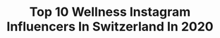 ---
title: Top 10 Wellness Instagram Influencers In Switzerland In 2020
description: >-
  Find top wellness Instagram influencers in Switzerland in 2020. Most popular hashtags: #love #switzerland #stayhome #wellness.
platform: Instagram
profiles:
  - username: "dalila.kaci"
    fullname: >-
      D A L I L A
    location: "Switzerland"
    followers: 5442
    engagement: 976
    commentsToLikes: 0.064512
    avatar: "https://scontent-arn2-1.cdninstagram.com/v/t51.2885-19/s320x320/81941384_784953765322065_155410260574601216_n.jpg?_nc_ht=scontent-arn2-1.cdninstagram.com&_nc_ohc=RWwHVUoHdRAAX8wjvqB&oh=d3e41119638e2453032bc57d76cfb997&oe=5EBAE2E5"
    verified: false
    hashtags: "#springshades, #chanel, #ad, #veromoda"
  - username: "travelwiththesoulmates"
    fullname: >-
      SLMTS. 🌍✈️💏 TRAVEL COUPLE
    location: "Switzerland"
    followers: 6067
    engagement: 1121
    commentsToLikes: 0.097115
    avatar: "https://scontent-ams4-1.cdninstagram.com/v/t51.2885-19/s320x320/88759094_199444067826891_1107484680510242816_n.jpg?_nc_ht=scontent-ams4-1.cdninstagram.com&_nc_ohc=9UV7nfhNBEgAX9j7F4H&oh=e953592897089437c05430e98df8b43e&oe=5EB8A189"
    verified: false
    hashtags: "#coupleshooting, #homesweethome, #bavarian, #library"
  - username: "rogefederer"
    fullname: >-
      Roger Federer🧿
    location: "Switzerland"
    followers: 85737
    engagement: 738
    commentsToLikes: 0.022781
    avatar: "https://scontent-ort2-1.cdninstagram.com/v/t51.2885-19/s320x320/83526687_190433859001796_4289422484630929408_n.jpg?_nc_ht=scontent-ort2-1.cdninstagram.com&_nc_ohc=9lzOdXhQ7_0AX_8rMmA&oh=77d06faf0eeabdd19d67fa8a66542c65&oe=5EB9ABC4"
    verified: false
    hashtags: "#classic, #rogerfedererfoundation, #worldcitizen, #animals"
  - username: "slavia_karlen"
    fullname: >-
      Slavia Karlen
    location: "Switzerland"
    followers: 30375
    engagement: 340
    commentsToLikes: 0.113590
    avatar: "https://scontent-ams4-1.cdninstagram.com/v/t51.2885-19/10946295_374353566077202_1760038666_a.jpg?_nc_ht=scontent-ams4-1.cdninstagram.com&_nc_ohc=RoA7iErdTu0AX-PFBBu&oh=d3da95c1cb8e6b3a89f39681aada34e1&oe=5EBABBEF"
    verified: false
    hashtags: "#valentinesday2020, #unleashtheartistwithin, #jointflexibility, #womenempoweringwomen"
  - username: "geraldine.antoinette"
    fullname: >-
      Geraldine Antoinette Yoga ૐ
    location: "Switzerland"
    followers: 8518
    engagement: 597
    commentsToLikes: 0.231257
    avatar: "https://scontent-lhr8-1.cdninstagram.com/v/t51.2885-19/s320x320/91679407_223632888722071_7240290494176034816_n.jpg?_nc_ht=scontent-lhr8-1.cdninstagram.com&_nc_ohc=WZYwT9jiRAYAX-B6q-3&oh=1fa107a52fc3702e04a1160eebdcac6e&oe=5EBC638C"
    verified: false
    hashtags: "#boredinthehouse, #gypsysoul, #feelinggood, #glowingskin"
  - username: "josevitari"
    fullname: >-
      Josevi Tari
    location: "Switzerland"
    followers: 26785
    engagement: 485
    commentsToLikes: 0.395632
    avatar: "https://scontent-ams4-1.cdninstagram.com/v/t51.2885-19/s320x320/47581280_364355894379426_8321664565255340032_n.jpg?_nc_ht=scontent-ams4-1.cdninstagram.com&_nc_ohc=XXHHgU_hHJ0AX_9WARG&oh=5cb903b2d2caca11dd5c181185a7520b&oe=5EB89090"
    verified: false
    hashtags: "#menswears, #emprendedores, #followforfollowback, #denim"
  - username: "gonilee"
    fullname: >-
      Gentiana ©️®️ тravel✨Lιғeѕтyle
    location: "Switzerland"
    followers: 93001
    engagement: 230
    commentsToLikes: 0.029833
    avatar: "https://scontent-ams4-1.cdninstagram.com/v/t51.2885-19/s320x320/15802674_210190242722145_8108562796427345920_n.jpg?_nc_ht=scontent-ams4-1.cdninstagram.com&_nc_ohc=eYSARxquwWAAX-v4Lm1&oh=7f2234eda33f3937aed272f7a9317a57&oe=5EA5891B"
    verified: false
    hashtags: "#shqiptarmezemer, #chemin, #northafrica, #travelawesome"
  - username: "yuko.music"
    fullname: >-
      Hi i'm Yuko 💁🏻‍♀️
    location: "Switzerland"
    followers: 29046
    engagement: 163
    commentsToLikes: 0.032775
    avatar: "https://scontent-ams4-1.cdninstagram.com/v/t51.2885-19/s320x320/71527448_1873048656174080_5310785541778702336_n.jpg?_nc_ht=scontent-ams4-1.cdninstagram.com&_nc_ohc=bGQ7hGDXsIoAX-Ixtzd&oh=d154f3fc9d6274111326ccd710f6f1f0&oe=5EB21B0F"
    verified: false
    hashtags: "#spa, #wellness, #kohtao, #2020"
  - username: "fabiohayoz"
    fullname: >-
      Fabio Hayoz | Athlet
    location: "Switzerland"
    followers: 9682
    engagement: 344
    commentsToLikes: 0.047416
    avatar: "https://scontent-lhr3-1.cdninstagram.com/vp/c92188fc4de3540ccbeee05a4f5c141f/5E1ED64A/t51.2885-19/s320x320/51604294_2224445704462520_6621100941900775424_n.jpg?_nc_ht=scontent-lhr3-1.cdninstagram.com"
    verified: false
    hashtags: "#workoutmotivation, #fitnesscamp, #beachbody, #ronniecoleman"
  - username: "angelaasiana"
    fullname: >-
      Angela Asiana ✨
    location: "Switzerland"
    followers: 559288
    engagement: 126
    commentsToLikes: 0.014972
    avatar: "https://scontent-atl3-1.cdninstagram.com/v/t51.2885-19/s320x320/91070017_291406628508330_6660480131238199296_n.jpg?_nc_ht=scontent-atl3-1.cdninstagram.com&_nc_ohc=YBzHVtkzLr0AX-KcsPM&oh=47f37db7351dd0b675859242f2b736bd&oe=5EBBDC2B"
    verified: false
    hashtags: "#likes, #photooftheday, #loungeunderwear, #sunday"
---